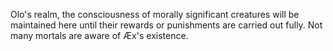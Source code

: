 Olo's realm, the consciousness of morally significant creatures will be maintained here until their rewards or punishments are carried out fully. Not many mortals are aware of Æx's existence.